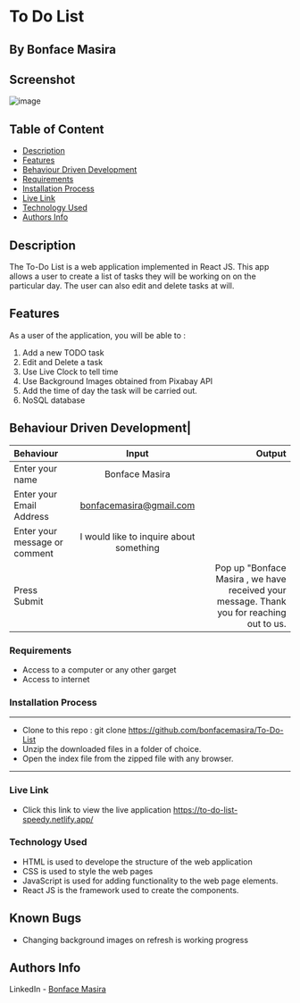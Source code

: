 # To Do List
## By Bonface Masira
## Screenshot
![image](https://user-images.githubusercontent.com/104436879/204727490-029a4798-fe3e-4629-a4f7-5a41b2048adc.png)

 ## Table of Content
 - [Description](#description)
 - [Features](#features)
 - [Behaviour Driven Development](#Behaviour-Driven-Development)
 - [Requirements](#requirements)
 - [Installation Process](#installation-Process)
 - [Live Link](#Live-Link)
 - [Technology  Used](#technology-Used)
 - [Authors Info](#Authors-Info)

 ## Description

 <p>The To-Do List  is a web application implemented in React JS. This app allows a user to create a list of tasks they will be working on on the particular day. The user can also edit and delete tasks at will.</p>

## Features
As a user of the application, you will be able to :
1. Add a new TODO task
2. Edit and Delete a task
3. Use Live Clock to tell time
4. Use Background Images obtained from Pixabay API
5. Add the time of day the task will be carried out.
6. NoSQL database

## Behaviour Driven Development|
| Behaviour      | Input        | Output       |
| :------------- | :----------: | -----------: |
|  Enter your name  |   Bonface Masira |     |
| Enter your Email Address  | bonfacemasira@gmail.com |   |
| Enter your message or comment   |  I would like to inquire about something     |     |
| Press Submit|     |Pop up "Bonface Masira , we have received your message. Thank you for reaching out to us.|

 ###  Requirements
 * Access to  a computer or any other garget
 * Access to internet

 ### Installation Process
 ****
* Clone to this repo : git clone https://github.com/bonfacemasira/To-Do-List
* Unzip the downloaded files in a folder of choice.
* Open the index file from the zipped file with any browser.
 ****

### Live Link
- Click this link to view the live application https://to-do-list-speedy.netlify.app/

### Technology  Used
* HTML is used to develope the structure of the web application
* CSS is used to style the web pages
* JavaScript is used for adding functionality to the web page elements.
* React JS is the framework used to create the components.

## Known Bugs
* Changing background images on refresh is working progress

## Authors Info
LinkedIn - [Bonface Masira](https://www.linkedin.com/in/bonface-masira-975447a4)